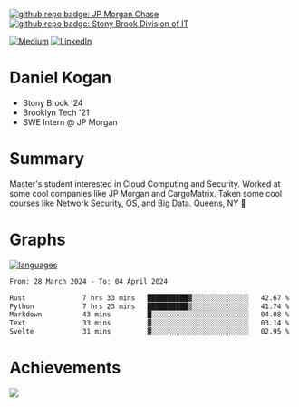 [![github repo badge: JP Morgan Chase](https://img.shields.io/badge/JP_Morgan_Chase--181717?color=blue)](https://careers.jpmorgan.com/in/en/students/programs/software-engineer-summer?search=&tags=location__Americas__UnitedStatesofAmerica)
[![github repo badge: Stony Brook Division of IT](https://img.shields.io/badge/Stony%20Brook%20Division%20of%20IT--181717?color=red)](https://it.stonybrook.edu/)

[![Medium](https://img.shields.io/badge/Medium-12100E?logo=medium&logoColor=white)](https://medium.com/@danielkoganx) [![LinkedIn](https://img.shields.io/badge/LinkedIn-%230077B5.svg?logo=linkedin&logoColor=white)](https://linkedin.com/in/danielkogan123)
# Daniel Kogan

- Stony Brook '24
- Brooklyn Tech '21
- SWE Intern @ JP Morgan

# Summary

Master's student interested in Cloud Computing and Security. Worked at some cool companies like JP Morgan and CargoMatrix. Taken some cool courses like Network Security, OS, and Big Data. Queens, NY 📍


# Graphs

<div style="width: 100%">

[![languages](https://github-readme-stats.vercel.app/api/top-langs/?username=daminals&langs_count=8&hide=html&layout=compact)](https://github-readme-stats.vercel.app/api/top-langs/?username=daminals&langs_count=8&hide=html&layout=compact)
</div>

<!--START_SECTION:waka-->

```txt
From: 28 March 2024 - To: 04 April 2024

Rust              7 hrs 33 mins   ██████████▓░░░░░░░░░░░░░░   42.67 %
Python            7 hrs 23 mins   ██████████▒░░░░░░░░░░░░░░   41.74 %
Markdown          43 mins         █░░░░░░░░░░░░░░░░░░░░░░░░   04.08 %
Text              33 mins         ▓░░░░░░░░░░░░░░░░░░░░░░░░   03.14 %
Svelte            31 mins         ▓░░░░░░░░░░░░░░░░░░░░░░░░   02.95 %
```

<!--END_SECTION:waka-->

# Achievements 

![](https://github-profile-trophy.vercel.app/?username=daminals&theme=onestar&no-frame=true&no-bg=false&margin-w=4)
